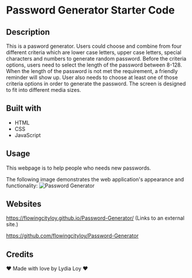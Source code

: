 # Password Generator Starter Code

## Description

This is a pasword generator. Users could choose and combine from four different criteria which are lower case letters, upper case letters, special characters and numbers to generate random password. Before the criteria options, users need to select the length of the password between 8-128. When the length of the password is not met the requirement, a friendly reminder will show up. User also needs to choose at least one of those criteria options in order to generate the password. The screen is designed to fit into different media sizes.


## Built with

* HTML
* CSS
* JavaScript

## Usage

This webpage is to help people who needs new passwords.

The following image demonstrates the web application's appearance and functionality:
<img src="./assets/image/PG.png" alt="Password Generator"/>


## Websites

 https://flowingcityloy.github.io/Password-Generator/ (Links to an external site.)

https://github.com/flowingcityloy/Password-Generator


## Credits

❤️ Made with love by Lydia Loy ❤️

